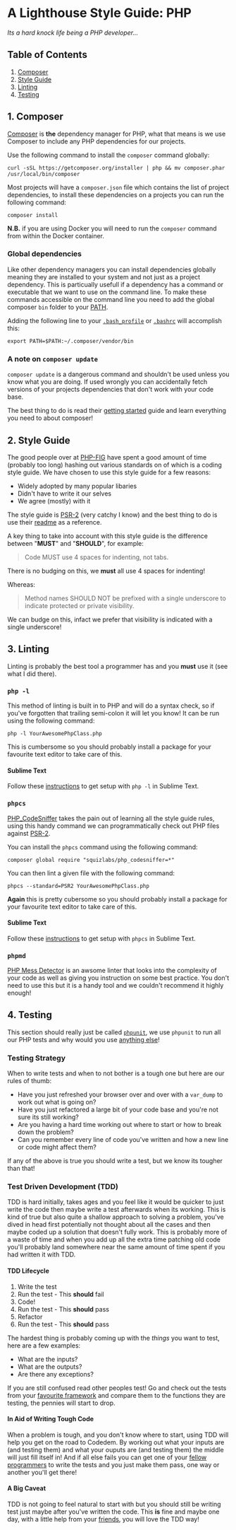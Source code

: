 # A Lighthouse Style Guide: PHP

*Its a hard knock life being a PHP developer...*

## Table of Contents

1. [Composer](#1-composer)
2. [Style Guide](#2-style-guide)
3. [Linting](#3-linting)
4. [Testing](#4-testing)

## 1. Composer

[Composer](https://getcomposer.org/) is **the** dependency manager for PHP, what that means is we use Composer to include any PHP dependencies for our projects.

Use the following command to install the `composer` command globally:

`curl -sSL https://getcomposer.org/installer | php && mv composer.phar /usr/local/bin/composer`

Most projects will have a `composer.json` file which contains the list of project dependencies, to install these dependencies on a projects you can run the following command:

`composer install`

**N.B.** if you are using Docker you will need to run the `composer` command from within the Docker container.

### Global dependencies

Like other dependency managers you can install dependencies globally meaning they are installed to your system and not just as a project dependency. This is particually usefull if a dependency has a command or executable that we want to use on the command line. To make these commands accessible on the command line you need to add the global composer `bin` folder to your [PATH](https://ss64.com/nt/path.html).

Adding the following line to your [`.bash_profile`](http://apple.stackexchange.com/questions/51036/what-is-the-difference-between-bash-profile-and-bashrc) or [`.bashrc`](http://apple.stackexchange.com/questions/51036/what-is-the-difference-between-bash-profile-and-bashrc) will accomplish this:

`export PATH=$PATH:~/.composer/vendor/bin`

### A note on `composer update`

`composer update` is a dangerous command and shouldn't be used unless you know what you are doing. If used wrongly you can accidentally fetch versions of your projects dependencies that don't work with your code base.

The best thing to do is read their [getting started](https://getcomposer.org/doc/01-basic-usage.md) guide and learn everything you need to about composer!

## 2. Style Guide

The good people over at [PHP-FIG](http://www.php-fig.org/) have spent a good amount of time (probably too long) hashing out various standards on of which is a coding style guide. We have chosen to use this style guide for a few reasons:

* Widely adopted by many popular libaries
* Didn't have to write it our selves
* We agree (mostly) with it

The style guide is [PSR-2](https://github.com/php-fig/fig-standards/blob/master/accepted/PSR-2-coding-style-guide.md) (very catchy I know) and the best thing to do is use their [readme](https://github.com/php-fig/fig-standards/blob/master/accepted/PSR-2-coding-style-guide.md) as a reference.

A key thing to take into account with this style guide is the difference between "**MUST**" and "**SHOULD**", for example:

> Code MUST use 4 spaces for indenting, not tabs.

There is no budging on this, we **must** all use 4 spaces for indenting!

Whereas:

> Method names SHOULD NOT be prefixed with a single underscore to indicate protected or private visibility.

We can budge on this, infact we prefer that visibility is indicated with a single underscore!

## 3. Linting

Linting is probably the best tool a programmer has and you **must** use it (see what I did there).

### `php -l`

This method of linting is built in to PHP and will do a syntax check, so if you've forgotten that trailing semi-colon it will let you know! It can be run using the following command:

`php -l YourAwesomePhpClass.php`

This is cumbersome so you should probably install a package for your favourite text editor to take care of this.

#### Sublime Text

Follow these [instructions](https://packagecontrol.io/packages/SublimeLinter-php) to get setup with `php -l` in Sublime Text.

###  `phpcs`

[PHP_CodeSniffer](https://github.com/squizlabs/PHP_CodeSniffer) takes the pain out of learning all the style guide rules, using this handy command we can programmatically check out PHP files against [PSR-2](https://github.com/php-fig/fig-standards/blob/master/accepted/PSR-2-coding-style-guide.md).

You can install the `phpcs` command using the following command:

`composer global require "squizlabs/php_codesniffer=*"`

You can then lint a given file with the following command:

`phpcs --standard=PSR2 YourAwesomePhpClass.php`

**Again** this is pretty cubersome so you should probably install a package for your favourite text editor to take care of this.

#### Sublime Text

Follow these [instructions](https://packagecontrol.io/packages/SublimeLinter-phpcs) to get setup with `phpcs` in Sublime Text.

### `phpmd`

[PHP Mess Detector](https://phpmd.org/) is an awsome linter that looks into the complexity of your code as well as giving you instruction on some best practice. You don't need to use this but it is a handy tool and we couldn't recommend it highly enough!

## 4. Testing

This section should really just be called [`phpunit`](https://phpunit.de/), we use `phpunit` to run all our PHP tests and why would you use [anything else](https://www.google.co.uk/webhp?sourceid=chrome-instant&rlz=1C5CHFA_enGB726GB726&ion=1&espv=2&ie=UTF-8#q=alternatives+to+phpunit)!

### Testing Strategy

When to write tests and when to not bother is a tough one but here are our rules of thumb:

* Have you just refreshed your browser over and over with a `var_dump` to work out what is going on?
* Have you just refactored a large bit of your code base and you're not sure its still working?
* Are you having a hard time working out where to start or how to break down the problem?
* Can you remember every line of code you've written and how a new line or code might affect them?

If any of the above is true you should write a test, but we know its tougher than that!

### Test Driven Development (TDD)

TDD is hard initially, takes ages and you feel like it would be quicker to just write the code then maybe write a test afterwards when its working. This is kind of true but also quite a shallow approach to solving a problem, you've dived in head first potentially not thought about all the cases and then maybe coded up a solution that doesn't fully work. This is probably more of a waste of time and when you add up all the extra time patching old code you'll probably land somewhere near the same amount of time spent if you had written it with TDD.

#### TDD Lifecycle

1. Write the test
2. Run the test - This **should** fail
3. Code!
4. Run the test - This **should** pass
5. Refactor
6. Run the test - This **should** pass

The hardest thing is probably coming up with the *things* you want to test, here are a few examples:

* What are the inputs?
* What are the outputs?
* Are there any exceptions?

If you are still confused read other peoples test! Go and check out the tests from your [favourite framework](https://github.com/cakephp/cakephp/tree/master/tests/TestCase) and compare them to the functions they are testing, the pennies will start to drop.

#### In Aid of Writing Tough Code

When a problem is tough, and you don't know where to start, using TDD will help you get on the road to Codedem. By working out what your inputs are (and testing them) and what your ouputs are (and testing them) the middle will just fill itself in! And if all else fails you can get one of your [fellow programmers](http://wearelighthouse.com/team/christy/) to write the tests and you just make them pass, one way or another you'll get there!

#### A Big Caveat

TDD is not going to feel natural to start with but you should still be writing test just maybe after you've written the code. This **is** fine and maybe one day, with a little help from your [friends](http://wearelighthouse.com/team/), you will love the TDD way!